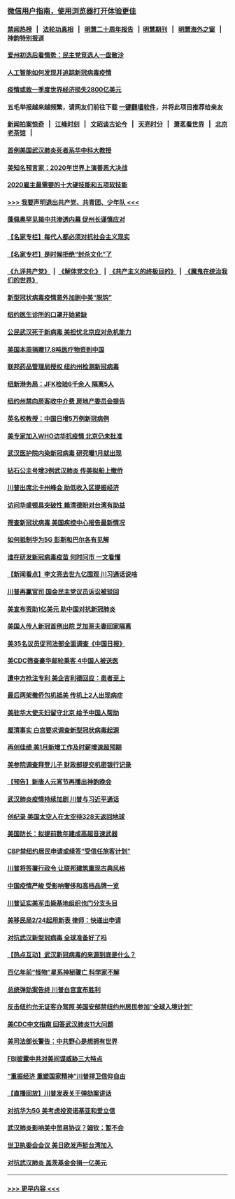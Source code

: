 ### [微信用户指南，使用浏览器打开体验更佳](https://github.com/gfw-breaker/banned-news1/blob/master/indexes/wechat-guide.md?t=0)
#### [禁闻热榜](热点新闻.md?t=0)  &nbsp;&nbsp;|&nbsp;&nbsp; [法轮功真相](https://github.com/gfw-breaker/truth/blob/master/README.md?t=0) &nbsp;&nbsp;|&nbsp;&nbsp; [明慧二十周年报告](https://github.com/gfw-breaker/mh-reports/blob/master/README.md?t=0) &nbsp;&nbsp;|&nbsp;&nbsp;[明慧期刊](https://github.com/gfw-breaker/mh-qikan) &nbsp;&nbsp;|&nbsp;&nbsp; [明慧海外之窗](https://github.com/gfw-breaker/mh-news/blob/master/README.md?t=0) &nbsp;&nbsp;|&nbsp;&nbsp; [神韵特别报道](https://github.com/gfw-breaker/mh-news/blob/master/shenyun.md?t=0)
#### [爱州初选后看情势：民主党竞选人一盘散沙](../pages/nsc412/n11856557.md?t=02101055) 
#### [人工智能如何发现并追踪新冠病毒疫情](../pages/nsc412/n11856398.md?t=02101055) 
#### [疫情或致一季度世界经济损失2800亿美元](../pages/nsc412/n11855639.md?t=02101055) 
#### 五毛举报越来越频繁，请网友们前往下载 [一键翻墙软件](https://github.com/gfw-breaker/ssr-accounts)，并将此项目推荐给亲友
#### [新闻拍案惊奇](https://github.com/gfw-breaker/banned-news1/blob/master/pages/link4.md) &nbsp;&nbsp;|&nbsp;&nbsp; [江峰时刻](https://github.com/gfw-breaker/banned-news1/blob/master/pages/link4.md) &nbsp;&nbsp;|&nbsp;&nbsp; [文昭谈古论今](https://github.com/gfw-breaker/banned-news1/blob/master/pages/link4.md) &nbsp;&nbsp;|&nbsp;&nbsp; [天亮时分](https://github.com/gfw-breaker/banned-news1/blob/master/pages/link4.md) &nbsp;&nbsp;|&nbsp;&nbsp; [萧茗看世界](https://github.com/gfw-breaker/banned-news1/blob/master/pages/link4.md) &nbsp;&nbsp;|&nbsp;&nbsp; [北京老茶馆](https://github.com/gfw-breaker/banned-news1/blob/master/pages/link4.md) &nbsp;&nbsp;|&nbsp;&nbsp; 
#### [首例美国武汉肺炎死者系华中科大教授](../pages/nsc412/n11855500.md?t=02101055) 
#### [美知名预言家：2020年世界上演善恶大决战](../pages/nsc412/n11855418.md?t=02101055) 
#### [2020雇主最需要的十大硬技能和五项软技能](../pages/nsc412/n11850953.md?t=02101055) 
#### [>>> 我要声明退出共产党、共青团、少年队 <<<](https://github.com/begood0513/goodnews/blob/master/quit/letter.md) 
#### [蓬佩奥罕见揭中共渗透内幕 促州长谨慎应对](../pages/nsc412/n11854685.md?t=02101055) 
#### [【名家专栏】每代人都必须对抗社会主义现实](../pages/nsc412/n11831412.md?t=02101055) 
#### [【名家专栏】是时候拒绝“封杀文化”了](../pages/nsc412/n11814093.md?t=02101055) 
#### [《九评共产党》](https://github.com/begood0513/9ping.md/blob/master/README.md) &nbsp;|&nbsp; [《解体党文化》](../../../../jtdwh.md/blob/master/README.md)  &nbsp;|&nbsp; [《共产主义的终极目的》](../../../../gczydzjmd.md/blob/master/README.md) &nbsp;|&nbsp; [《魔鬼在统治我们的世界》](../../../../mgztzwmdsj.md/blob/master/README.md) 
#### [新型冠状病毒疫情意外加剧中美“脱钩”](../pages/nsc412/n11854475.md?t=02101055) 
#### [纽约医生诊所的口罩开始紧缺](../pages/nsc412/n11853364.md?t=02101055) 
#### [公民武汉死于新病毒 美担忧北京应对危机能力](../pages/nsc412/n11854331.md?t=02101055) 
#### [美国本周捐赠17.8吨医疗物资到中国](../pages/nsc412/n11854269.md?t=02101055) 
#### [联邦药品管理局授权  纽约州检测新冠病毒](../pages/nsc412/n11853371.md?t=02101055) 
#### [纽新港务局：JFK检验6千余人  隔离5人](../pages/nsc412/n11853366.md?t=02101055) 
#### [纽约州禁向房客收中介费  房地产委员会提告](../pages/nsc412/n11853360.md?t=02101055) 
#### [英名校教授：中国日增5万例新冠病例](../pages/nsc412/n11854174.md?t=02101055) 
#### [美专家加入WHO访华抗疫情 北京仍未批准](../pages/nsc412/n11854043.md?t=02101055) 
#### [武汉医护院内染新冠病毒 研究曝1月就出现](../pages/nsc412/n11852928.md?t=02101055) 
#### [钻石公主号增3例武汉肺炎 传美拟船上撤侨](../pages/nsc412/n11853240.md?t=02101055) 
#### [川普出席北卡州峰会 助低收入区提振经济](../pages/nsc412/n11853232.md?t=02101055) 
#### [访问华盛顿具突破性 赖清德盼对台湾有助益](../pages/nsc412/n11853129.md?t=02101055) 
#### [筛查新冠状病毒 美国疾控中心报告最新情况](../pages/nsc412/n11853070.md?t=02101055) 
#### [如何抵制华为5G 彭斯和巴尔各有见解](../pages/nsc412/n11852535.md?t=02101055) 
#### [谁在研发新冠病毒疫苗 何时问市 一文看懂](../pages/nsc412/n11852840.md?t=02101055) 
#### [【新闻看点】李文亮去世九亿围观 川习通话说啥](../pages/nsc412/n11852360.md?t=02101055) 
#### [川普再赢官司 国会民主党议员诉讼被驳回](../pages/nsc412/n11852287.md?t=02101055) 
#### [美宣布资助1亿美元 助中国对抗新冠肺炎](../pages/nsc412/n11852531.md?t=02101055) 
#### [美国人传人新冠首例出院 芝加哥夫妻回家隔离](../pages/nsc412/n11852452.md?t=02101055) 
#### [美35名议员促司法部全面调查《中国日报》](../pages/nsc412/n11852435.md?t=02101055) 
#### [美CDC筛查豪华邮轮乘客 4中国人被送医](../pages/nsc412/n11852085.md?t=02101055) 
#### [遭中方抢注专利 美企吉利德回应：患者至上](../pages/nsc412/n11852037.md?t=02101055) 
#### [最后两架撤侨包机抵美 传机上2人出现病症](../pages/nsc412/n11852173.md?t=02101055) 
#### [美驻华大使夫妇留守北京 给予中国人帮助](../pages/nsc412/n11852165.md?t=02101055) 
#### [厘清事实 白宫要求调查新型冠状病毒起源](../pages/nsc412/n11852106.md?t=02101055) 
#### [再创佳绩 美1月新增工作及时薪增速超预期](../pages/nsc412/n11852174.md?t=02101055) 
#### [美参院调查拜登儿子 财政部提交机密银行记录](../pages/nsc412/n11851808.md?t=02101055) 
#### [【预告】新唐人元宵节再播出神韵晚会](../pages/nsc412/n11843192.md?t=02101055) 
#### [武汉肺炎疫情持续加剧 川普与习近平通话](../pages/nsc412/n11851613.md?t=02101055) 
#### [创纪录 美国太空人在太空待328天返回地球](../pages/nsc412/n11851266.md?t=02101055) 
#### [美国防长：拟提前数年建成高超音速武器](../pages/nsc412/n11850959.md?t=02101055) 
#### [CBP禁纽约居民申请或续签“受信任旅客计划”](../pages/nsc412/n11850857.md?t=02101055) 
#### [川普将签署行政令 让联邦建筑重现古典风格](../pages/nsc412/n11850654.md?t=02101055) 
#### [中国疫情严峻 受影响奢侈和高档品牌一览](../pages/nsc412/n11850319.md?t=02101055) 
#### [川普证实美军击毙基地组织也门分支头目](../pages/nsc412/n11850383.md?t=02101055) 
#### [美移民局2/24起用新表 律师：快递出申请](../pages/nsc412/n11848220.md?t=02101055) 
#### [对抗武汉新型冠病毒 全球准备好了吗](../pages/nsc412/n11850142.md?t=02101055) 
#### [【热点互动】武汉新冠病毒的来源到底是什么？](../pages/nsc412/n11849749.md?t=02101055) 
#### [百亿年前“怪物”星系神秘骤亡 科学家不解](../pages/nsc412/n11849863.md?t=02101055) 
#### [总统弹劾案告终 川普白宫宣布胜利](../pages/nsc412/n11849985.md?t=02101055) 
#### [反击纽约允无证客办驾照  美国安部禁纽约州居民参加“全球入境计划”](../pages/nsc412/n11849828.md?t=02101055) 
#### [美CDC中文指南 回答武汉肺炎11大问题](../pages/nsc412/n11849703.md?t=02101055) 
#### [美司法部长警告：中共野心是想拥有世界](../pages/nsc412/n11849769.md?t=02101055) 
#### [FBI披露中共对美间谍威胁三大特点](../pages/nsc412/n11849700.md?t=02101055) 
#### [“重振经济 重塑国家精神”川普捍卫信仰自由](../pages/nsc412/n11849641.md?t=02101055) 
#### [【直播回放】川普发表关于弹劾案讲话](../pages/nsc412/n11849472.md?t=02101055) 
#### [对抗华为5G 美考虑投资诺基亚和爱立信](../pages/nsc412/n11849510.md?t=02101055) 
#### [武汉肺炎影响美中贸易协议？姆钦：暂不会](../pages/nsc412/n11849497.md?t=02101055) 
#### [世卫执委会会议 美日欧发声挺台湾加入](../pages/nsc412/n11849433.md?t=02101055) 
#### [对抗武汉肺炎 盖茨基金会捐一亿美元](../pages/nsc412/n11848953.md?t=02101055) 

----
#### [ >>> 更早内容 <<< ](../indexes/nsc412-earlier.md)
